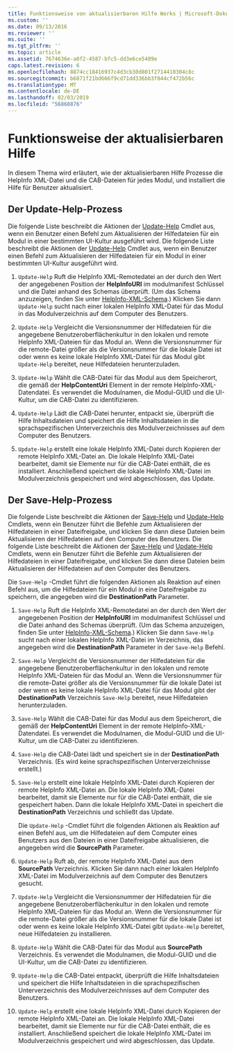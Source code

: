 ```yaml
---
title: Funktionsweise von aktualisierbaren Hilfe Works | Microsoft-Dokumentation
ms.custom: ''
ms.date: 09/13/2016
ms.reviewer: ''
ms.suite: ''
ms.tgt_pltfrm: ''
ms.topic: article
ms.assetid: 7674636e-a0f2-4587-bfc5-dd3e6ce5489e
caps.latest.revision: 6
ms.openlocfilehash: 8874cc18416937c4d3cb30d801f2714410304c8c
ms.sourcegitcommit: b6871f21bd666f9cd71dd336bb3f844cf472b56c
ms.translationtype: MT
ms.contentlocale: de-DE
ms.lasthandoff: 02/03/2019
ms.locfileid: "56860876"
---
```

# <a name="how-updatable-help-works"></a>Funktionsweise der aktualisierbaren Hilfe

In diesem Thema wird erläutert, wie der aktualisierbaren Hilfe Prozesse die HelpInfo XML-Datei und die CAB-Dateien für jedes Modul, und installiert die Hilfe für Benutzer aktualisiert.

## <a name="the-update-help-process"></a>Der Update-Help-Prozess

Die folgende Liste beschreibt die Aktionen der [Update-Help](/powershell/module/Microsoft.PowerShell.Core/Update-Help) Cmdlet aus, wenn ein Benutzer einen Befehl zum Aktualisieren der Hilfedateien für ein Modul in einer bestimmten UI-Kultur ausgeführt wird.
Die folgende Liste beschreibt die Aktionen der [Update-Help](/powershell/module/Microsoft.PowerShell.Core/Update-Help) Cmdlet aus, wenn ein Benutzer einen Befehl zum Aktualisieren der Hilfedateien für ein Modul in einer bestimmten UI-Kultur ausgeführt wird.

1. `Update-Help` Ruft die HelpInfo XML-Remotedatei an der durch den Wert der angegebenen Position der **HelpInfoURI** im modulmanifest Schlüssel und die Datei anhand des Schemas überprüft. (Um das Schema anzuzeigen, finden Sie unter [HelpInfo-XML-Schema](./helpinfo-xml-schema.md).) Klicken Sie dann `Update-Help` sucht nach einer lokalen HelpInfo XML-Datei für das Modul in das Modulverzeichnis auf dem Computer des Benutzers.

2. `Update-Help` Vergleicht die Versionsnummer der Hilfedateien für die angegebene Benutzeroberflächenkultur in den lokalen und remote HelpInfo XML-Dateien für das Modul an. Wenn die Versionsnummer für die remote-Datei größer als die Versionsnummer für die lokale Datei ist oder wenn es keine lokale HelpInfo XML-Datei für das Modul gibt `Update-Help` bereitet, neue Hilfedateien herunterzuladen.

3. `Update-Help` Wählt die CAB-Datei für das Modul aus dem Speicherort, die gemäß der **HelpContentUri** Element in der remote HelpInfo-XML-Datendatei. Es verwendet die Modulnamen, die Modul-GUID und die UI-Kultur, um die CAB-Datei zu identifizieren.

4. `Update-Help` Lädt die CAB-Datei herunter, entpackt sie, überprüft die Hilfe Inhaltsdateien und speichert die Hilfe Inhaltsdateien in die sprachspezifischen Unterverzeichnis des Modulverzeichnisses auf dem Computer des Benutzers.

5. `Update-Help` erstellt eine lokale HelpInfo XML-Datei durch Kopieren der remote HelpInfo XML-Datei an. Die lokale HelpInfo XML-Datei bearbeitet, damit sie Elemente nur für die CAB-Datei enthält, die es installiert. Anschließend speichert die lokale HelpInfo XML-Datei im Modulverzeichnis gespeichert und wird abgeschlossen, das Update.

## <a name="the-save-help-process"></a>Der Save-Help-Prozess

Die folgende Liste beschreibt die Aktionen der [Save-Help](/powershell/module/Microsoft.PowerShell.Core/Save-Help) und [Update-Help](/powershell/module/Microsoft.PowerShell.Core/Update-Help) Cmdlets, wenn ein Benutzer führt die Befehle zum Aktualisieren der Hilfedateien in einer Dateifreigabe, und klicken Sie dann diese Dateien beim Aktualisieren der Hilfedateien auf den Computer des Benutzers.
Die folgende Liste beschreibt die Aktionen der [Save-Help](/powershell/module/Microsoft.PowerShell.Core/Save-Help) und [Update-Help](/powershell/module/Microsoft.PowerShell.Core/Update-Help) Cmdlets, wenn ein Benutzer führt die Befehle zum Aktualisieren der Hilfedateien in einer Dateifreigabe, und klicken Sie dann diese Dateien beim Aktualisieren der Hilfedateien auf den Computer des Benutzers.

Die `Save-Help` -Cmdlet führt die folgenden Aktionen als Reaktion auf einen Befehl aus, um die Hilfedateien für ein Modul in eine Dateifreigabe zu speichern, die angegeben wird die **DestinationPath** Parameter.

1. `Save-Help` Ruft die HelpInfo XML-Remotedatei an der durch den Wert der angegebenen Position der **HelpInfoURI** im modulmanifest Schlüssel und die Datei anhand des Schemas überprüft. (Um das Schema anzuzeigen, finden Sie unter [HelpInfo-XML-Schema](./helpinfo-xml-schema.md).) Klicken Sie dann `Save-Help` sucht nach einer lokalen HelpInfo XML-Datei im Verzeichnis, das angegeben wird die **DestinationPath** Parameter in der `Save-Help` Befehl.

2. `Save-Help` Vergleicht die Versionsnummer der Hilfedateien für die angegebene Benutzeroberflächenkultur in den lokalen und remote HelpInfo XML-Dateien für das Modul an. Wenn die Versionsnummer für die remote-Datei größer als die Versionsnummer für die lokale Datei ist oder wenn es keine lokale HelpInfo XML-Datei für das Modul gibt der **DestinationPath** Verzeichnis `Save-Help` bereitet, neue Hilfedateien herunterzuladen.

3. `Save-Help` Wählt die CAB-Datei für das Modul aus dem Speicherort, die gemäß der **HelpContentUri** Element in der remote HelpInfo-XML-Datendatei. Es verwendet die Modulnamen, die Modul-GUID und die UI-Kultur, um die CAB-Datei zu identifizieren.

4. `Save-Help` die CAB-Datei lädt und speichert sie in der **DestinationPath** Verzeichnis. (Es wird keine sprachspezifischen Unterverzeichnisse erstellt.)

5. `Save-Help` erstellt eine lokale HelpInfo XML-Datei durch Kopieren der remote HelpInfo XML-Datei an. Die lokale HelpInfo XML-Datei bearbeitet, damit sie Elemente nur für die CAB-Datei enthält, die sie gespeichert haben. Dann die lokale HelpInfo XML-Datei in speichert die **DestinationPath** Verzeichnis und schließt das Update.

   Die `Update-Help` -Cmdlet führt die folgenden Aktionen als Reaktion auf einen Befehl aus, um die Hilfedateien auf dem Computer eines Benutzers aus den Dateien in einer Dateifreigabe aktualisieren, die angegeben wird die **SourcePath** Parameter.

1. `Update-Help` Ruft ab, der remote HelpInfo XML-Datei aus dem **SourcePath** Verzeichnis. Klicken Sie dann nach einer lokalen HelpInfo XML-Datei im Modulverzeichnis auf dem Computer des Benutzers gesucht.

2. `Update-Help` Vergleicht die Versionsnummer der Hilfedateien für die angegebene Benutzeroberflächenkultur in den lokalen und remote HelpInfo XML-Dateien für das Modul an. Wenn die Versionsnummer für die remote-Datei größer als die Versionsnummer für die lokale Datei ist oder wenn es keine lokale HelpInfo XML-Datei gibt `Update-Help` bereitet, neue Hilfedateien zu installieren.

3. `Update-Help` Wählt die CAB-Datei für das Modul aus **SourcePath** Verzeichnis. Es verwendet die Modulnamen, die Modul-GUID und die UI-Kultur, um die CAB-Datei zu identifizieren.

4. `Update-Help` die CAB-Datei entpackt, überprüft die Hilfe Inhaltsdateien und speichert die Hilfe Inhaltsdateien in die sprachspezifischen Unterverzeichnis des Modulverzeichnisses auf dem Computer des Benutzers.

5. `Update-Help` erstellt eine lokale HelpInfo XML-Datei durch Kopieren der remote HelpInfo XML-Datei an. Die lokale HelpInfo XML-Datei bearbeitet, damit sie Elemente nur für die CAB-Datei enthält, die es installiert. Anschließend speichert die lokale HelpInfo XML-Datei im Modulverzeichnis gespeichert und wird abgeschlossen, das Update.